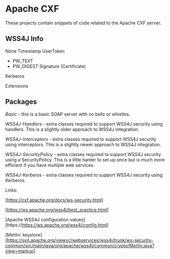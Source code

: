 Apache CXF
==========

These projects contain snippets of code related to the Apache CXF server.


WSS4J Info
----------

None
Timestamp
UserToken
  - PW_TEXT
  - PW_DIGEST
Signature (Certificate)

Kerberos

Extensions



Packages
--------

_Basic_ - this is a basic SOAP server with no bells or whistles.

_WSS4J-Handlers_ - extra classes required to support WSS4J security using handlers. This is a slightly older
approach to WSS4J integration.

_WSS4J-Interceptors_ - extra classes required to support WSS4J security using interceptors. This is a slightly
newer approach to WSS4J integration.

_WSS4J-SecurityPolicy_ - extra classes required to support WSS4J security using a SecurityPolicy. This is a
little harder to set up once but is much more efficient if you have multiple web services.

_WSS4J-Kerberos_ - extra classes required to support WSS4J security using Kerberos.


Links:

[https://cxf.apache.org/docs/ws-security.html]

[https://ws.apache.org/wss4j/best_practice.html]

[Apache WSS4J configuration values][https://https://ws.apache.org/wss4j/config.html]

[Merlin: keystore][https://svn.apache.org/viewvc/webservices/wss4j/trunk/ws-security-common/src/main/java/org/apache/wss4j/common/crypto/Merlin.java?view=markup]
